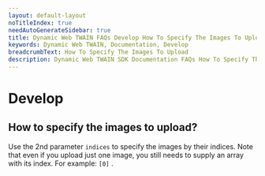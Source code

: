 ```yaml
---
layout: default-layout
noTitleIndex: true
needAutoGenerateSidebar: true
title: Dynamic Web TWAIN FAQs Develop How To Specify The Images To Upload
keywords: Dynamic Web TWAIN, Documentation, Develop
breadcrumbText: How To Specify The Images To Upload
description: Dynamic Web TWAIN SDK Documentation FAQs How To Specify The Images To Upload
---
```


# Develop

## How to specify the images to upload? 

 Use the 2nd parameter `indices` to specify the images by their indices. Note that even if you upload just one image, you still needs to supply an array with its index. For example: `[0]` .